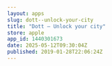 ```yaml
---
layout: apps
slug: dott--unlock-your-city
title: "Dott – Unlock your city"
store: apple
app_id: 1440301673
date: 2025-05-12T09:30:04Z
published: 2019-01-28T22:06:24Z
---
```

